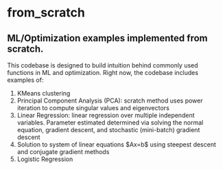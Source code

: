 # from_scratch
## ML/Optimization examples implemented from scratch.
 
 This codebase is designed to build intuition behind commonly used functions in ML and optimization.  Right now, the codebase includes examples of:
 <ol>
 <li>KMeans clustering</li>
 <li>Principal Component Analysis (PCA): scratch method uses power iteration to compute singular values and eigenvectors</li>
 <li>Linear Regression: linear regression over multiple independent variables.  Parameter estimated determined via solving the normal equation, gradient descent, and stochastic (mini-batch) gradient descent</li>
 <li>Solution to system of linear equations $Ax=b$ using steepest descent and conjugate gradient methods</li>
 <li>Logistic Regression</li>
 </ol>

